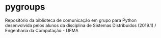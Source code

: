 # pygroups
Repositório da biblioteca de comunicação em grupo para Python desenvolvida pelos alunos da disciplina de Sistemas Distribuídos (2019.1) / Engenharia da Computação - UFMA
